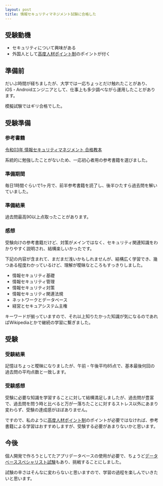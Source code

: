 ```yaml
---
layout: post
title: 情報セキュリティマネジメント試験に合格した
---
```


## 受験動機

- セキュリティについて興味がある
- 外国人として[高度人材ポイント制](https://www.moj.go.jp/isa/publications/materials/newimmiact_3_system_index.html)のポイントが付く

## 準備前

だいぶ時間が経ちましたが、大学では一応ちょっとだけ触れたことがあり、iOS・Androidエンジニアとして、仕事上も多少調べながら運用したことがあります。

模擬試験ではギリ合格でした。

## 受験準備

### 参考書籍

[令和03年 情報セキュリティマネジメント 合格教本](https://www.amazon.co.jp/dp/429711724X)

系統的に勉強したことがないため、一応初心者用の参考書籍を選びました。

### 準備期間

毎日1時間ぐらいで1ヶ月で、前半参考書籍を読了し、後半ひたすら過去問を解いていました。

### 準備結果

過去問最高90以上点取ったことがあります。

### 感想

受験向けの参考書籍だけど、対策がメインではなく、セキュリティ関連知識をわかりやすく説明され、結構楽しいかったです。

下記の内容が含まれて、まだまだ浅いかもしれませんが、結構広く学習でき、幾つある程度わかっているけど、理解が曖昧なところもすっきりしました。

- 情報セキュリティ基礎
- 情報セキュリティ管理
- 情報セキュリティ対策
- 情報セキュリティ関連法規
- ネットワークとデータベース
- 経営とセキュアシステム主権

キーワードが揃っていますので、それ以上知りたかった知識が気になるのであればWikipediaとかで継続の学習に繋ぎました。

## 受験

### 受験結果

記憶はちょっと曖昧になりましたが、午前・午後平均85点で、基本最後何回の過去問の平均点数と一致します。

### 受験感想

受験に必要な知識を学習することに対して結構満足しましたが、過去問が豊富で、過去問を問う時と比べると万が一落ちたことに対するストレス以外にあまり変わらず、受験の達成感がほぼありません。

ですので、私のように[高度人材ポイント制](https://www.moj.go.jp/isa/publications/materials/newimmiact_3_system_index.html)のポイントが必要ではなければ、参考書籍による学習はおすすめしますが、受験する必要があまりないかと思います。

## 今後

個人開発で作ろうとしてたアプリデータベースの使用が必要で、ちょうど[データベーススペシャリスト試験](https://www.jitec.ipa.go.jp/1_11seido/db.html)もあり、挑戦することにしました。

試験の辛さはそんなに変わらないと思いますので、学習の過程を楽しんでいきたいと思います。
